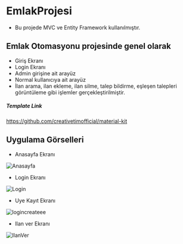 # EmlakProjesi
* Bu projede MVC ve Entity Framework kullanılmıştır.

## Emlak Otomasyonu projesinde genel olarak
* Giriş Ekranı 
* Login Ekranı
* Admin girişine ait arayüz
* Normal kullanıcıya ait arayüz
* İlan arama, ilan ekleme, ilan silme, talep bildirme, eşleşen talepleri görüntüleme gibi işlemler gerçekleştirilmiştir.

##### Template Link

https://github.com/creativetimofficial/material-kit


## Uygulama Görselleri

* Anasayfa Ekranı

![Anasayfa](https://user-images.githubusercontent.com/33198774/62043180-6544c900-b208-11e9-8ca6-21c1995e276e.png)

* Login Ekranı

![Login](https://user-images.githubusercontent.com/33198774/62043283-a341ed00-b208-11e9-98a0-816dcc08d0b0.png)

* Uye Kayıt Ekranı

![logincreateee](https://user-images.githubusercontent.com/33198774/62043334-c10f5200-b208-11e9-8540-b745005a673d.png)

* Ilan ver Ekranı

![IlanVer](https://user-images.githubusercontent.com/33198774/62043400-eac87900-b208-11e9-8dd5-478c1b75d1aa.png)
